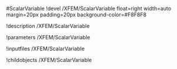 <!-- MOOSE Object Documentation Stub: Remove this when content is added. -->
#ScalarVariable
!devel /XFEM/ScalarVariable float=right width=auto margin=20px padding=20px background-color=#F8F8F8

!description /XFEM/ScalarVariable

!parameters /XFEM/ScalarVariable

!inputfiles /XFEM/ScalarVariable

!childobjects /XFEM/ScalarVariable
